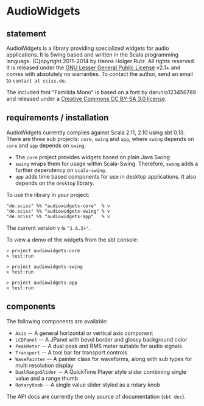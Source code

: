 # AudioWidgets

## statement

AudioWidgets is a library providing specialized widgets for audio applications. It is Swing based and written in the Scala programming language. (C)opyright 2011&ndash;2014 by Hanns Holger Rutz. All rights reserved. It is released under the [GNU Lesser General Public License](http://github.com/Sciss/AudioWidgets/blob/master/licenses/AudioWidgets-License.txt) v2.1+ and comes with absolutely no warranties. To contact the author, send an email to `contact at sciss.de`.

The included font "Familida Mono" is based on a font by darunio123456789 and released under a [Creative Commons CC BY-SA 3.0 license](http://github.com/Sciss/AudioWidgets/blob/master/licenses/FamiliadaMono-License.txt).

## requirements / installation

AudioWidgets currently compiles against Scala 2.11, 2.10 using sbt 0.13. There are three sub projects: `core`, `swing` and `app`, where `swing` depends on `core` and `app` depends on `swing`.

 - The `core` project provides widgets based on plain Java Swing
 - `swing` wraps them for usage within Scala-Swing. Therefore, `swing` adds a further dependency on `scala-swing`.
 - `app` adds time based components for use in desktop applications. It also depends on the `desktop` library.

To use the library in your project:

    "de.sciss" %% "audiowidgets-core"  % v
    "de.sciss" %% "audiowidgets-swing" % v
    "de.sciss" %% "audiowidgets-app"   % v

The current version `v` is `"1.6.2+"`.

To view a demo of the widgets from the sbt console:

    > project audiowidgets-core
    > test:run
    
    > project audiowidgets-swing
    > test:run

    > project audiowidgets-app
    > test:run

## components

The following components are available:

 - `Axis` -- A general horizontal or vertical axis component
 - `LCDPanel` -- A JPanel with bevel border and glossy background color
 - `PeakMeter` -- A dual peak and RMS meter suitable for audio signals
 - `Transport` -- A tool bar for transport controls
 - `WavePainter` -- A painter class for waveforms, along with sub types for multi resolution display
 - `DualRangeSlider` -- A QuickTime Player style slider combining single value and a range thumb
 - `RotaryKnob` -- A single value slider styled as a rotary knob

The API docs are currently the only source of documentation (`sbt doc`).
